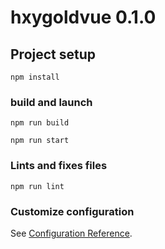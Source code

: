 # hxygoldvue 0.1.0

## Project setup
```
npm install
```

### build and launch
```
npm run build

npm run start
```
### Lints and fixes files
```
npm run lint
```

### Customize configuration
See [Configuration Reference](https://cli.vuejs.org/config/).
